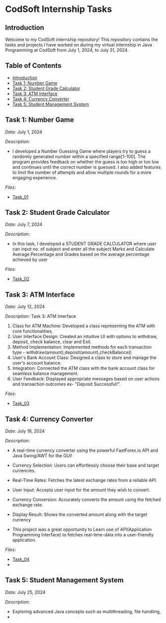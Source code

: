 # CodSoft Internship Tasks

## Introduction
Welcome to my CodSoft internship repository! This repository contains the tasks and projects I have worked on during my virtual internship in Java Programming at CodSoft from July 1, 2024, to July 31, 2024.

## Table of Contents
- [Introduction](#introduction)
- [Task 1: Number Game](#task-1-Number-Game)
- [Task 2: Student Grade Calculator](#task-2-Student-Grade-Calculator)
- [Task 3: ATM Interface](#task-3-ATM-Interface)
- [Task 4: Currency Converter](#task-4-Currency-Converter)
- [Task 5: Student Management System](#task-5-Student-Management-Systems)

## Task 1: Number Game
*Date:* July 1, 2024

*Description:* 
- I developed a Number Guessing Game where players try to guess a randomly generated number 
  within a specified range[1-100]. The program provides feedback on whether the guess is too 
  high or too low and continues until the correct number is guessed. I also added features to 
  limit the number of attempts and allow multiple rounds for a more engaging experience.

*Files:* 
- [Task_01](Task_01/Number_Game.java)

## Task 2: Student Grade Calculator
*Date:* July 7, 2024

*Description:* 
- In this task, I developed a STUDENT GRADE CALCULATOR where user can input no. of subject and 
  enter all the subject Marks and Calculate Average Percentage and Grades based on the average 
  percentage achieved by user

*Files:* 
- [Task_02](Task_02/mainFrame.java)
## Task 3: ATM Interface
*Date:* July 12, 2024

*Description:* 
Task 3: ATM Interface

1. Class for ATM Machine: Developed a class representing the ATM with core functionalities.
2. User Interface Design: Created an intuitive UI with options to withdraw, deposit, check balance, clear and Exit.
3. Method Implementation: Implemented methods for each transaction type -   withdraw(amount),deposit(amount),checkBalance()
4. User's Bank Account Class: Designed a class to store and manage the user's account balance.
5. Integration: Connected the ATM class with the bank account class for seamless balance management.
6. User Feedback: Displayed appropriate messages based on user actions and transaction outcomes ex- "Deposit Successful!".

*Files:* 
- [Task_03](Task_03/AtmInterface.java)

## Task 4: Currency Converter
*Date:* July 18, 2024

*Description:* 
- A real-time currency converter using the powerful FastForex.io
  API and Java Swing/AWT for the GUI!

- Currency Selection: Users can effortlessly choose their base and target currencies. 
- Real-Time Rates: Fetches the latest exchange rates from a reliable API. 
- User Input: Accepts user input for the amount they wish to convert. 
- Currency Conversion: Accurately converts the amount using the fetched exchange rate. 
- Display Result: Shows the converted amount along with the target currency 

- This project was a great opportunity to Learn use of API(Application Programming Interface) 
  to fetches real-time-data into a user-friendly application. 

*Files:* 
- [Task_04](Task_04/CurrencyConverter.java)
- 
## Task 5: Student Management System
*Date:* July 25, 2024

*Description:* 
- Exploring advanced Java concepts such as multithreading, file handling,
-
